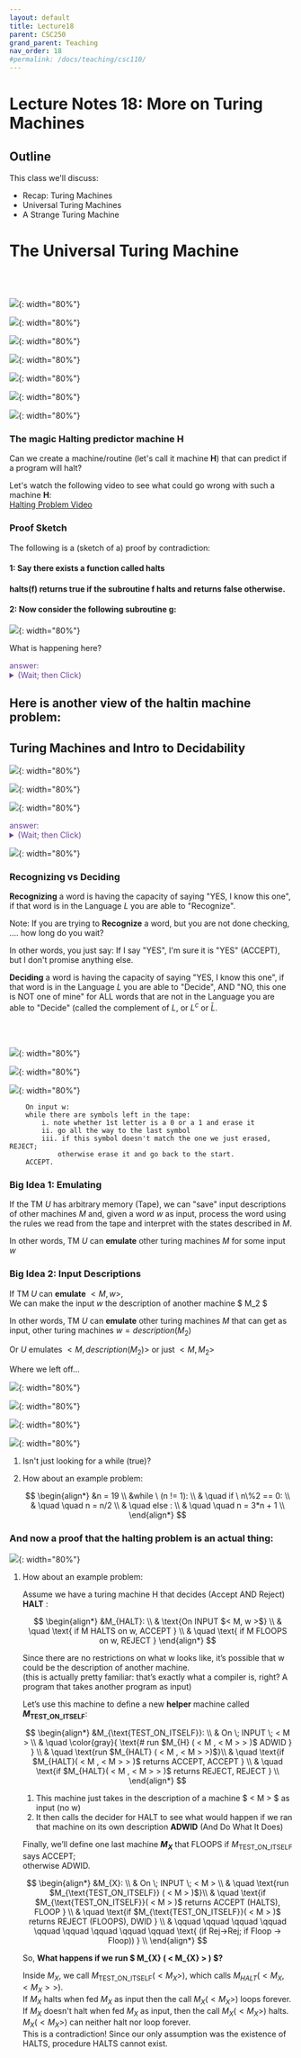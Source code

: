 ```yaml
---
layout: default
title: Lecture18
parent: CSC250
grand_parent: Teaching
nav_order: 18
#permalink: /docs/teaching/csc110/
---  
```

  
Lecture Notes 18: More on Turing Machines
==========================================

Outline
-------

This class we'll discuss:

* Recap: Turing Machines
* Universal Turing Machines
* A Strange Turing Machine



# The Universal Turing Machine

<br><br>
  
![](../../../assets/images/csc250/lecture15/Tur20.png){: width="80%"}  
  
  
  
![](../../../assets/images/csc250/lecture15/Tur21.png){: width="80%"}  
  
  
  
![](../../../assets/images/csc250/lecture15/Tur22.png){: width="80%"}  
  
  
  
![](../../../assets/images/csc250/lecture15/Tur23.png){: width="80%"}  
  
  
  
![](../../../assets/images/csc250/lecture15/Tur24.png){: width="80%"}  
  
  
  
![](../../../assets/images/csc250/lecture15/Tur25.png){: width="80%"}  
  
  
  
![](../../../assets/images/csc250/lecture15/Tur26.png){: width="80%"}  
  
  
  
  
  

### The magic Halting predictor machine H

Can we create a machine/routine (let's call it machine **H**) that can predict if a program will halt?  
  
Let's watch the following video to see what could go wrong with such a machine **H**:  
[Halting Problem Video](https://www.youtube.com/watch?v=92WHN-pAFCs)  
  
  
  
  
  
  
  

### Proof Sketch

The following is a (sketch of a) proof by contradiction:  
  
  
  

#### 1: Say there exists a function called halts

  

#### halts(f) returns true if the subroutine f halts and returns false otherwise.

  
  

#### 2: Now consider the following subroutine g:

  
  
![](../../../assets/images/csc250/lecture15/Tur27.png){: width="80%"}  
  
  
  
What is happening here? 
  
   <div class="container mx-lg-5">
    <span style='color:#6f439a'>answer: 
      <details><summary>(Wait; then Click)</summary>
        <p>
        	<ol>
						<li>halts(g) must either return true or false.</li>
						<li>If halts(g) returns true, then g will call loop_forever and never halt, which is a contradiction.</li>
						<li>Therefore, the initial assumption that halts is a total computable function must be false.</li>
					</ol>
        </p>
      </details>
    </span>
  </div> 



## Here is another view of the haltin machine problem:

  

## Turing Machines and Intro to Decidability

  
  
![](../../../assets/images/csc250/lecture16/computation.gif){: width="80%"}  
  
  
  
![](../../../assets/images/csc250/lecture16/Dec01.png){: width="80%"}  
  
  
  
![](../../../assets/images/csc250/lecture16/Dec02.png){: width="80%"}  
  


  
   <div class="container mx-lg-5">
    <span style='color:#6f439a'>answer: 
      <details><summary>(Wait; then Click)</summary>
        <p>
        	<ol>
						<li>move both left and right.</li>
						<li>write new symbols to the tape.</li>
						<li>stop at any point and return an answer.</li>
					</ol>
        </p>
      </details>
    </span>
  </div> 

  
  
![](../../../assets/images/csc250/lecture16/Dec03.png){: width="80%"}  
  
### Recognizing vs Deciding  
  
  
**Recognizing** a word is having the capacity of saying "YES, I know this one", if that word is in the Language $L$ you are able to "Recognize".  
  
Note: If you are trying to **Recognize** a word, but you are not done checking, .... how long do you wait?  
  
In other words, you just say: If I say "YES", I'm sure it is "YES" (ACCEPT), but I don't promise anything else.  
  
  
  
**Deciding** a word is having the capacity of saying "YES, I know this one", if that word is in the Language $L$ you are able to "Decide", AND "NO, this one is NOT one of mine" for ALL words that are not in the Language you are able to "Decide" (called the complement of $L$, or $L^c$ or $\bar{L}$.  
  

<br><br>
  
  
![](../../../assets/images/csc250/lecture16/Dec04.png){: width="80%"}  
  
  
  
![](../../../assets/images/csc250/lecture16/Dec05.png){: width="80%"}  
  
  
  
![](../../../assets/images/csc250/lecture16/Dec06.png){: width="80%"}  
  

```    
    On input w:
    while there are symbols left in the tape:
        i. note whether 1st letter is a 0 or a 1 and erase it
        ii. go all the way to the last symbol
        iii. if this symbol doesn't match the one we just erased, REJECT; 
            otherwise erase it and go back to the start.
    ACCEPT. 
```
  
  
### Big Idea 1: Emulating

If the TM $U$ has arbitrary memory (Tape), we can "save" input descriptions of other machines $M$ and, given a word $w$ as input, process the word using the rules we read from the tape and interpret with the states described in $M$.

In other words, TM $U$ can **emulate** other turing machines $M$ for some input $w$  
  

### Big Idea 2: Input Descriptions  
  

If TM $U$ can **emulate** $< M, w >$,  
We can make the input $w$ the description of another machine $ M_2 $

In other words, TM $U$ can **emulate** other turing machines $M$ that can get as input, other turing machines $w = description(M_2)$  
  
Or $U$ emulates $< M, description(M_2) >$ or just $< M, M_2 >$  
  
  
  
Where we left off...  
  
![](../../../assets/images/csc250/lecture16/Dec07.png){: width="80%"}  
  
  
  
![](../../../assets/images/csc250/lecture16/Dec08.png){: width="80%"}  
  
  
  
![](../../../assets/images/csc250/lecture16/Dec09.png){: width="80%"}  
  
  
  
![](../../../assets/images/csc250/lecture16/Dec10.png){: width="80%"}  
  

  

1.  Isn't just looking for a while (true)?
2.  How about an example problem:  

    $$ \begin{align*} &n = 19 \\ &while \ (n != 1): \\ & \quad if \ n\%2 == 0: \\ & \quad \quad n = n/2 \\ & \quad else : \\ & \quad \quad n = 3*n + 1 \\ \end{align*} $$

  

### And now a proof that the halting problem is an actual thing:
  
![](../../../assets/images/csc250/lecture16/Dec11.png){: width="80%"}  
  


1.  How about an example problem:  
      
    Assume we have a turing machine H that decides (Accept AND Reject) **HALT** : 

    $$ 
    \begin{align*} 
    &M_{HALT}: \\ 
    & \text{On INPUT $< M, w >$} \\ 
    & \quad \text{ if M HALTS on w, ACCEPT } \\ 
    & \quad \text{ if M FLOOPS on w, REJECT } 
    \end{align*} 
    $$  

    Since there are no restrictions on what w looks like, it’s possible that w could be the description of another machine.  
    (this is actually pretty familiar: that’s exactly what a compiler is, right? A program that takes another program as input)  
      
    Let’s use this machine to define a new **helper** machine called **$M_{\text{TEST_ON_ITSELF}}$**: 

    $$ 
    \begin{align*} 
    &M_{\text{TEST_ON_ITSELF}}: \\ 
    & On \; INPUT \; < M > \\ 
    & \quad \color{gray}{ \text{# run $M_{H} ( < M , < M > > )$ ADWID } } \\ 
    & \quad \text{run $M_{HALT} ( < M , < M > >)$}\\ 
    & \quad \text{if $M_{HALT}( < M , < M > > )$ returns ACCEPT, ACCEPT } \\ 
    & \quad \text{if $M_{HALT}( < M , < M > > )$ returns REJECT, REJECT } \\ 
    \end{align*} 
    $$  
    
    1.  This machine just takes in the description of a machine $ < M > $ as input (no w)
    2.  It then calls the decider for HALT to see what would happen if we ran that machine on its own description **ADWID** (And Do What It Does)
    
      
      
    Finally, we’ll define one last machine **$M_{X}$** that FLOOPS if $M_{\text{TEST_ON_ITSELF}}$ says ACCEPT;  
    otherwise ADWID.  

    $$ \begin{align*} 
    &M_{X}: \\ 
    & On \; INPUT \; < M > \\ 
    & \quad \text{run $M_{\text{TEST_ON_ITSELF}} ( < M > )$}\\ 
    & \quad \text{if $M_{\text{TEST_ON_ITSELF}}( < M > )$ returns ACCEPT (HALTS), FLOOP } \\ 
    & \quad \text{if $M_{\text{TEST_ON_ITSELF}}( < M > )$ returns REJECT (FLOOPS), DWID } \\
    & \qquad \qquad \qquad \qquad \qquad \qquad \qquad \qquad \qquad \text{ (if Rej->Rej; if Floop -> Floop)) } \\ 
    \end{align*} 
    $$  
      
    So, **What happens if we run $ M_{X} ( < M_{X} > ) $?**  
      
    Inside $M_{X}$, we call $M_{\text{TEST_ON_ITSELF}}( < M_{X} > )$, which calls $M_{HALT} ( < M_{X} , < M_{X} > >)$.  
    If $M_{X}$ halts when fed $M_{X}$ as input then the call $M_{X} ( < M_{X} >)$ loops forever.  
    If $M_{X}$ doesn't halt when fed $M_{X}$ as input, then the call $M_{X} ( < M_{X} >)$ halts.  
    $M_{X} ( < M_{X} >)$ can neither halt nor loop forever.  
    This is a contradiction! Since our only assumption was the existence of HALTS, procedure HALTS cannot exist.

  


